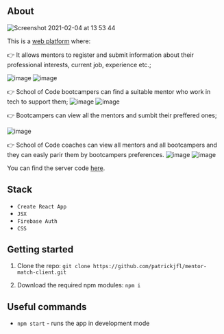 ## About
![Screenshot 2021-02-04 at 13 53 44](https://user-images.githubusercontent.com/70764046/106902192-71a8bc80-66f0-11eb-9d44-b67eb095b047.png)


This is a [web platform](https://socmentormatch.netlify.app) where:

👉 It allows mentors to register and submit information about their professional interests, current job, experience etc.;

![image](https://user-images.githubusercontent.com/70764046/106904657-59866c80-66f3-11eb-8ea7-33ce5ae6539d.png)
![image](https://user-images.githubusercontent.com/70764046/106904776-7e7adf80-66f3-11eb-998a-c36ef8b24b00.png)

👉 School of Code bootcampers can find a suitable mentor who work in tech to support them; 
![image](https://user-images.githubusercontent.com/70764046/106903844-6d7d9e80-66f2-11eb-814f-19300710b671.png)
![image](https://user-images.githubusercontent.com/70764046/106904085-a6b60e80-66f2-11eb-83db-c9512db03812.png)

👉 Bootcampers can view all the mentors and sumbit their preffered ones;

![image](https://user-images.githubusercontent.com/70764046/106904222-d5cc8000-66f2-11eb-91c0-e38283d5b61f.png)

👉 School of Code coaches can view all mentors and all bootcampers and they can easly parir them by bootcampers preferences. 
![image](https://user-images.githubusercontent.com/70764046/106904867-994d5400-66f3-11eb-810a-7b8ae2e00012.png)
![image](https://user-images.githubusercontent.com/70764046/106904965-b2560500-66f3-11eb-8b33-8e5181a6269d.png)


You can find the server code [here](https://github.com/ipredoi/Mentor-match-server).

## Stack

- `Create React App`
- `JSX`
- `Firebase Auth`
- `CSS`

## Getting started

1. Clone the repo: `git clone https://github.com/patrickjfl/mentor-match-client.git`

2. Download the required npm modules: `npm i`

## Useful commands

- `npm start` - runs the app in development mode
